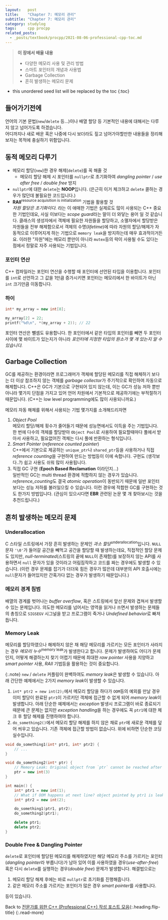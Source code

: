 ```yaml
---
layout:   post
title:    "Chapter 7: 메모리 관리"
subtitle: "Chapter 7: 메모리 관리"
category: studylog
tags:     cpp procpp
related_posts:
  - _posts/textbook/procpp/2021-08-06-professional-cpp-toc.md
---
```


> **이 장에서 배울 내용**
>
> * 다양한 메모리 사용 및 관리 방법
> * 스마트 포인터의 개념과 사용법
> * Garbage Collection
> * 흔히 발생하는 메모리 문제

<!--more-->

* this unordered seed list will be replaced by the toc
{:toc}

## 들어가기전에

언어의 기본 문법(`new`/`delete` 등...)이나 배열 할당 등 기본적인 내용에 대해서는 다루지 않고 넘어가도록 하겠습니다.<br>
어디까지나 새로 배운 혹은 나중에 다시 보더라도 짚고 넘어가야할만한 내용들을 정리해보자는 목적에 충실하기 위함입니다.

## 동적 메모리 다루기

* 메모리 할당(`new`)한 경우 해제(`delete`)를 꼭 해줄 것
  * 메모리 할당 해제 시 포인터를 `nullptr`로 초기화하여 *dangling pointer* / *use after free* / *double free* 방지
* `nullptr`에 대한 `delete`는 **NOOP**입니다. (은근히 이거 체크하고 `delete` 콜하는 경우가 많던데 불필요한 코드입니다.)
* **RAII**<sup>resource acquisition is initialization</sup> 기법을 활용할 것<br>
    *자원 할당은 초기화이다.* 라는 이 애매한 기법은 실제로도 많이 사용되는 C++ 중요한 기법인데요,
    사실 이보다는 *scope guard*라는 말이 더 와닿는 용어 일 것 같습니다. 클래스의 생성자에서 객체에 필요한 자원들을 할당하고, 소멸자에서
    할당받은 자원들을 전부 해제함으로서 객체의 수명(*lifetime*)에 따라 자원의 할당/해제가 자동적으로 이루어지게 하는 기법으로
    `memory leak`을 방지하는데 매우 효과적이거든요. 이러한 "자원"에는 메모리 뿐만이 아니라 `mutex`등의 락이 사용될 수도 있다는 점에서
    정말로 자주 사용되는 기법입니다.

### 포인터 연산

C++ 컴파일러는 포인터 연산을 수행할 때 포인터에 선언된 타입을 이용합니다.
포인터를 `int`로 선언하고 그 값을 1만큼 증가시키면 포인터는 메모리에서 한 바이트가 아닌 `int` 크기만큼 이동합니다.
### 하이

```c++
int* my_array = new int[8];

my_array[2] = 22;
printf("%d\n", *(my_array + 2)); // 22
```

포인터 연산은 뺄셈도 유용합니다. 한 포인터에서 같은 타입의 포인터를 빼면 두 포인터 사이에 몇 바이트가 있는지가 아니라 *포인터에 지정한 타입의
원소가 몇 개 있는지 알 수 있습니다.*

## Garbage Collection

GC를 제공하는 환경이라면 프로그래머가 객체에 할당된 메모리를 직접 해체하기 보다는 더 이상 참조하지 않는 객체를 *garbage collector*가
주기적으로 확인하여 자동으로 해제합니다. C++은 GC가 기본으로 구현되어 있지 않는데, 이는 GC가 성능 저하 뿐만 아니라 몇가지 단점을 가지고 있어
언어 차원에서 기본적으로 제공하기에는 부적절하기 때문입니다. (C++는 low level programming에도 많이 사용되니까요.)

메모리 자동 해체를 위해서 사용되는 기법 몇가지를 소개해드리자면

1. *Object Pool*<br>
    메모리 할당/해제 횟수가 줄어들기 때문에 성능면에서도 이득을 주는 기법입니다. 한 번에 다수의 객체를 할당받아 `Object Pool`로 사용하여
    필요할때마다 풀에서 받아서 사용하고, 필요없어진 객체는 다시 풀에 반환하는 형식입니다.
2. *Smart Pointer* (*reference counted pointer*)<br>
    C++에서 기본으로 제공하는 `unique_ptr`나 `shared_ptr`등을 사용하거나 직접 *reference counting*을 구현하여 만드는 방법등이 이에
    속합니다. 구현도 (생각보다..?) 쉽고 사용도 쉬워 많이 사용됩니다.
3. 직접 GC 구현 (**Epoch Based Reclamation** 이라던지...)<br>
    일반적인 GC는 multi thread 환경에 적합하지 않는 경우가 있습니다. *reference_counting*도 결국 *atomic operation*이 동반되기
    때문에 일반 포인터보다는 성능 저하를 불러일으킬 수 있습니다. 이런 경우에 적합한 GC를 구현하는 것도 한가지 방법입니다.
    (관심이 있으시다면 **EBR** 관련된 논문 몇 개 찾아보시는 것을 추천드립니다.)

## 흔히 발생하는 메모리 문제

### Underallocation

C 스타일 스트링에서 가장 흔히 발생하는 문제인 *과소 할당*<sup>underallocation</sup>입니다. `NULL` 문자 `'\0'`가 들어갈 공간을 빼먹고
공간을 할당할 때 발생하는데요, 직접적인 할당 문제도 있지만, *null-terminated*(스트링의 끝에 `NULL`이 존재함)를 보장하지 않는 API를
사용하면서 `null` 문자가 있을 것이라고 어림짐작하고 코드를 짜는 경우에도 발생할 수 있습니다. (이런 경우 문제를 잡기가 더더욱 힘든 경우가
많은데 대부분의 API 호출시에는 `null`문자가 들어있지만 간혹가다 없는 경우가 발생하기 때문입니다.)

### 메모리 경계 침범

배열의 경계를 벗어나는 *buffer overflow*, 혹은 스트링에서 앞선 문제와 겹쳐서 발생할 수 있는 문제입니다. 의도한 메모리를 넘어서는 영역을
읽거나 쓰면서 발생하는 문제들의 총칭으로 `SIGSEGV` 시그널을 받고 프로그램이 죽거나 *Undefined behavior*로 빠져듭니다.

### Memory Leak

메모리를 할당하였으나 해제하지 않은 채 해당 메모리를 가르키는 모든 포인터가 사라지는 경우 *메모리 누수*<sup>memory leak</sup>가
발생한다고 합니다. 문제가 발생하여도 어디가 문제인지, 어떻게 해결하는지 찾기 어렵기 때문에 최대한 *raw pointer* 사용을 지양하고
*smart pointer* 사용, *RAII* 기법등을 활용하는 것이 중요합니다.

{:.note}
`new` / `delete` 커플링이 완벽하여도 *memory leak*은 발생할 수 있습니다.
아래 간단한 예제에서는 2가지 *memory leak*이 발생할 수 있습니다.

1. `int* ptr2 = new int(2);`에서 메모리 할당을 하다가 `OOM`등의 예외를 만날 경우 이미 할당이 완료된 `ptr1`이 가르키던 객체에 접근할 수
없게 되어 *memory leak*이 발생합니다. 아래 단순한 예제에서는 *exception* 발생시 프로그램이 바로 종료되기 때문에 큰 문제는 없지만
*exception handling*을 하는 경우에도 꼭 `ptr1`에 대한 체크 후 할당 해제를 진행하여야 합니다.
2. `do_something2()`에서 메모리 할당 해제를 하지 않은 채로 `ptr`에 새로운 객체를 덮어 씌우고 있습니다. 기존 객체에 접근할 방법이 없습니다.
위에 비하면 단순한 코딩 실수입니다.

```c++
void do_something1(int* ptr1, int* ptr2) {
    // ...
}

void do_something2(int* ptr) {
    // Memory Leak: Original object from `ptr` cannot be reached after this line.
    ptr = new int(3)
}

int main() {
    int* ptr1 = new int(1);
    // What if OOM happens at next line? object pointed by ptr1 is leaked!
    int* ptr2 = new int(2);

    do_something1(ptr1, ptr2);
    do_something2(ptr1);

    delete ptr1;
    delete ptr2;
}
```

### Double Free & Dangling Pointer

`delete`로 포인터에 할당된 메모리를 해제하였지만 해당 메모리 주소를 가르키는 포인터(*dangling pointer*라 부릅니다)가 남아 있어
이를 사용하였을 경우(*use-after-free*) 혹은 다시 `delete`를 실행하는 경우(*double free*) 문제가 발생합니다.
해결법으로는

1. 메모리 할당 해제 후에는 바로 `nullptr`로 초기화를 진행해줍니다.
2. 같은 메모리 주소를 가르키는 포인터가 많은 경우 *smart pointer*를 사용합니다.

등이 있습니다.

Back to [전문가를 위한 C++ (Professional C++) 작성 포스트 모음](professional-cpp-toc){:.heading.flip-title}
{:.read-more}
